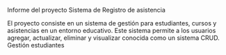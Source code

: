 Informe del proyecto Sistema de Registro de asistencia

El proyecto consiste en un sistema de gestión para estudiantes, cursos y asistencias en un entorno educativo.
Este sistema permite a los usuarios agregar, actualizar, eliminar y visualizar conocida como un sistema CRUD.
Gestión estudiantes

